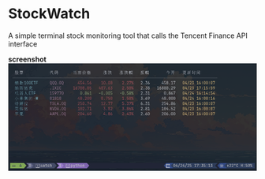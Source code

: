 # StockWatch

A simple terminal stock monitoring tool that calls the Tencent Finance API interface 

**screenshot**
![img.png](pic/img.png)